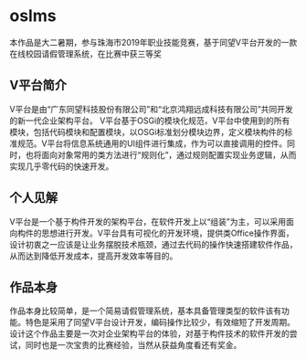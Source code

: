 # oslms
本作品是大二暑期，参与珠海市2019年职业技能竞赛，基于同望V平台开发的一款在线校园请假管理系统，在比赛中获三等奖

## V平台简介

V平台是由“广东同望科技股份有限公司”和“北京鸿翔远成科技有限公司”共同开发的新一代企业架构平台。
V平台基于OSGi的模块化规范，V平台中使用到的所有模块，包括代码模块和配置模块，以OSGi标准划分模块边界，定义模块构件的标准规范。V平台将信息系统通用的UI组件进行集成，作为可以直接调用的控件。同时，也将面向对象常用的类方法进行“规则化”，通过规则配置实现业务逻辑，从而实现几乎零代码的快速开发。

## 个人见解
V平台是一个基于构件开发的架构平台，在软件开发上以“组装”为主，可以采用面向构件的思想进行开发。V平台具有可视化的开发环境，提供类Office操作界面，设计初衷之一应该是让业务摆脱技术瓶颈，通过去代码的操作快速搭建软件作品，从而达到降低开发成本，提高开发效率等目的。

## 作品本身
作品本身比较简单，是一个简易请假管理系统，基本具备管理类型的软件该有功能。特色是采用了同望V平台设计开发，编码操作比较少，有效缩短了开发周期。设计这个作品主要是一次对企业架构平台的体验，对基于构件技术的软件开发的尝试，同时也是一次宝贵的比赛经验，当然从获益角度看还有奖金。


